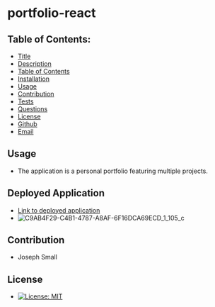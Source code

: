 # portfolio-react
## Table of Contents:
* [Title](#Porfolio)
* [Description](#Description)
* [Table of Contents](#TableofContents)
* [Installation](#Installation)
* [Usage](#Usage)
* [Contribution](#Contribution)
* [Tests](#Tests)
* [Questions](#Questions)
* [License](#License)
* [Github](#Github)
* [Email](#Email)

<!-- ## Installation  -->

## Usage
 - The application is a personal portfolio featuring multiple projects.

## Deployed Application
- [Link to deployed application]()
- ![C9AB4F29-C4B1-4787-A8AF-6F16DCA69ECD_1_105_c](https://user-images.githubusercontent.com/63420051/123311161-d6748000-d4f4-11eb-8dea-390100daab75.jpeg)


## Contribution 
  - Joseph Small
 
## License 
  - [![License: MIT](https://img.shields.io/badge/License-MIT-yellow.svg)](https://opensource.org/licenses/MIT)

